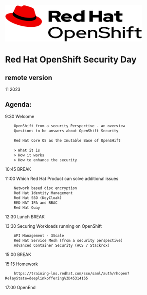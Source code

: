 <img src="https://github.com/RHEPDS/OCP-Security-Day/blob/main/logo.png" width="450" height="120">


# Red Hat OpenShift Security Day
## remote version

11 2023

## Agenda:

9:30		Welcome

		OpenShift from a security Perspective - an overview
		Questions to be answers about OpenShift Security
		
		Red Hat Core OS as the Imutable Base of OpenSHift
		
		> What it is
		> How it works
		> How to enhance the security

10:45		BREAK		

11:00		Which Red Hat Product can solve additional issues

		Network based disc encryption
		Red Hat Identity Management
		Red Hat SSO (KeyCloak)
		RED HAT IPA and RBAC
		Red Hat Quay

12:30		Lunch BREAK

13:30		Securing Workloads running on OpenShift

		API Management - 3Scale
		Red Hat Service Mesh (from a security perspective)
		Advanced Container Security (ACS / Stackrox)

15:00		BREAK

15:15		Homework

		https://training-lms.redhat.com/sso/saml/auth/rhopen?RelayState=deeplinkoffering%3D45314155
17:00		OpenEnd		
